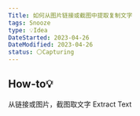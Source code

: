 ```yaml
---
Title: 如何从图片链接或截图中提取复制文字
tags: Snooze
type: 💡Idea
DateStarted: 2023-04-26
DateModified: 2023-04-26
status: ⚪Capturing
---
```


## How-to💡

从链接或图片，截图取文字 Extract Text
